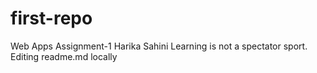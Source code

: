 # first-repo
Web Apps Assignment-1
Harika Sahini
Learning is not a spectator sport.
Editing readme.md locally